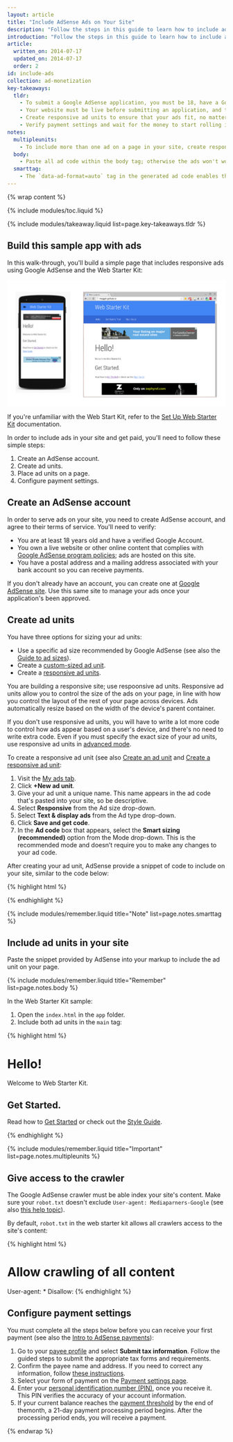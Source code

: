 ```yaml
---
layout: article
title: "Include AdSense Ads on Your Site"
description: "Follow the steps in this guide to learn how to include ads in your site. Create an AdSense application, create ad units and place them in your site, and get paid."
introduction: "Follow the steps in this guide to learn how to include ads in your site. Create an AdSense application, create ad units and place them in your site, and get paid."
article:
  written_on: 2014-07-17
  updated_on: 2014-07-17
  order: 2
id: include-ads
collection: ad-monetization
key-takeaways:
  tldr: 
    - To submit a Google AdSense application, you must be 18, have a Google Account, and address. If you don't already have one, create an AdSense account.
    - Your website must be live before submitting an application, and the website content must comply with Adsense policies.
    - Create responsive ad units to ensure that your ads fit, no matter what device a user views them on.
    - Verify payment settings and wait for the money to start rolling in.
notes:
  multipleunits:
    - To include more than one ad on a page in your site, create responsive ad units for each ad.
  body:
    - Paste all ad code within the body tag; otherwise the ads won't work.
  smarttag:
    - The `data-ad-format=auto` tag in the generated ad code enables the smart sizing behavior for the responsive ad unit.
---
```


{% wrap content %}
<style type="text/css">
  img.center {
    display: block;
    margin-left: auto;
    margin-right: auto;
  }
</style>

{% include modules/toc.liquid %}

{% include modules/takeaway.liquid list=page.key-takeaways.tldr %}

## Build this sample app with ads

In this walk-through,
you'll build a simple page that includes responsive ads
using Google AdSense and the Web Starter Kit:

<img src="images/ads_sample.png" class="center" alt="Sample website with ads on desktop and mobile">

If you're unfamiliar with the Web Start Kit,
refer to the
[Set Up Web Starter Kit]({{site.baseurl}}/tools/setup/setup_kit.html) documentation.

In order to include ads in your site and get paid,
you'll need to follow these simple steps:

1. Create an AdSense account.
2. Create ad units.
3. Place ad units on a page.
4. Configure payment settings.

## Create an AdSense account

In order to serve ads on your site, you need to create AdSense account,
and agree to their terms of service.
You'll need to verify:

* You are at least 18 years old and have a verified Google Account.
* You own a live website or other online content that complies with
[Google AdSense program policies](https://support.google.com/adsense/answer/48182);
ads are hosted on this site.
* You have a postal address and a mailing address associated with your bank account
so you can receive payments.

If you don't already have an account, you can create one at 
[Google AdSense site](www.google.com/adsense).
Use this same site to manage your ads once your application's been approved.

## Create ad units

You have three options for sizing your ad units:

* Use a specific ad size recommended by Google AdSense (see also the [Guide to ad sizes](https://support.google.com/adsense/answer/6002621?hl=en&ref_topic=1307421)).
* Create a [custom-sized ad unit](https://support.google.com/adsense/answer/3289364?hl=en&ref_topic=3640746).
* Create a [responsive ad units](https://support.google.com/adsense/answer/3213689?hl=en&ref_topic=3641113).

You are building a responsive site; use respoonsive ad units.
Responsive ad units allow you to control the size of the ads on your page,
in line with how you control the layout of the rest of your page across devices.
Ads automatically resize based on the width of the device's parent container.

If you don't use responsive ad units,
you will have to write a lot more code to control
how ads appear based on a user's device,
and there's no need to write extra code.
Even if you must specify the exact size of your ad units,
use responsive ad units in [advanced mode]({{site.baseurl}}/monetization/ad-monetization/customize-ads.html#what-if-responsive-sizing-isnt-enough).

To create a responsive ad unit
(see also [Create an ad unit](https://support.google.com/adsense/answer/6002575?rd=1()) and
[Create a responsive ad unit](https://support.google.com/adsense/answer/3543893?hl=en&ref_topic=3641113):

1. Visit the [My ads tab](https://www.google.com/adsense/app#myads-springboard).
2. Click <strong>+New ad unit</strong>.
3. Give your ad unit a unique name. This name appears in the ad code that's pasted into your site,
so be descriptive.
4. Select <strong>Responsive</strong> from the Ad size drop-down.
5. Select <strong>Text & display ads</strong> from the Ad type drop-down.
6. Click <strong>Save and get code</strong>.
7. In the <strong>Ad code</strong> box that appears,
select the <strong>Smart sizing (recommended)</strong> option from the Mode drop-down. This is the recommended mode and doesn’t require you to make any changes to your ad code.

After creating your ad unit,
AdSense provide a snippet of code to include on your site,
similar to the code below:

{% highlight html %}
<script async src="//pagead2.googlesyndication.com/pagead/js/adsbygoogle.js"></script>
<!-- Top ad in web starter kit sample -->
<ins class="adsbygoogle"
     style="display:block"
     data-ad-client="XX-XXX-XXXXXXXXXXXXXXXX"
     data-ad-slot="XXXXXXXXXX"
     data-ad-format="auto"></ins>
<script>
(adsbygoogle = window.adsbygoogle || []).push({});
</script>
{% endhighlight %}

{% include modules/remember.liquid title="Note" list=page.notes.smarttag %}

## Include ad units in your site

Paste the snippet provided by AdSense into your markup
to include the ad unit on your page.

{% include modules/remember.liquid title="Remember" list=page.notes.body %}

In the Web Starter Kit sample:

1. Open the `index.html` in the `app` folder.
2. Include both ad units in the `main` tag:

{% highlight html %}
<main>
  <div>
	<script async src="//pagead2.googlesyndication.com/pagead/js/adsbygoogle.js"></script>
	<!-- Top ad in web starter kit sample -->
	<ins class="adsbygoogle"
	     style="display:block"
	     data-ad-client="XX-XXX-XXXXXXXXXXXXXXXX"
	     data-ad-slot="XXXXXXXXXX"
	     data-ad-format="auto"></ins>
	<script>
	(adsbygoogle = window.adsbygoogle || []).push({});
	</script>
  </div>
  <h1 id="hello">Hello!</h1>
  <p>Welcome to Web Starter Kit.</p>
  <h2 id="get-started">Get Started.</h2>
  <p>Read how to <a href="http://developers.google.com/web/starter-kit">Get Started</a> or check out the <a href="styleguide/index.html">Style Guide</a>.
  </p>
  <div>
    <script async src="//pagead2.googlesyndication.com/pagead/js/adsbygoogle.js"></script>
    <!-- Bottom ad in web starter kit sample -->
    <ins class="adsbygoogle"
         style="display:block"
         data-ad-client="ca-pub-5163983549070020"
         data-ad-slot="1901537998"
         data-ad-format="auto"></ins>
    <script>
    (adsbygoogle = window.adsbygoogle || []).push({});
    </script>
  </div>
</main>
{% endhighlight %}

{% include modules/remember.liquid title="Important" list=page.notes.multipleunits %}

## Give access to the crawler

The Google AdSense crawler must be able index your site's content.
Make sure your `robot.txt` doesn't exclude `User-agent: Mediaparners-Google`
(see also [this help topic](https://support.google.com/adsense/answer/10532?hl=en)).

By default, `robot.txt` in the web starter kit allows all crawlers
access to the site's content:

{% highlight html %}
# Allow crawling of all content
User-agent: *
Disallow:
{% endhighlight %}

## Configure payment settings

You must complete all the steps below before you can receive your first payment
(see also the [Intro to AdSense payments](https://support.google.com/adsense/answer/1709858?hl=en&ref_topic=1727160)):

1. Go to your [payee profile](https://www.google.com/adsense/app#payments3/h=BILLING_PROFILE) and select <strong>Submit tax information</strong>. Follow the guided steps to submit the appropriate tax forms and requirements. 
2. Confirm the payee name and address. If you need to correct any information, follow [these instructions](https://support.google.com/adsense/answer/2498454?ctx=billing&rd=1).
3. Select your form of payment on the [Payment settings page](https://www.google.com/adsense/app#payments3/h=ACCOUNT_SETTINGS).
4. Enter your [personal identification number (PIN)](https://support.google.com/adsense/answer/157667), once you receive it. This PIN verifies the accuracy of your account information.
5. If your current balance reaches the [payment threshold](https://support.google.com/adsense/answer/1709871#p) by the end of themonth, a 21-day payment processing period begins. After the processing period ends, you will receive a payment. 

{% endwrap %}
